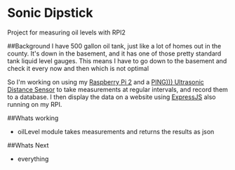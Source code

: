 # Sonic Dipstick
Project for measuring oil levels with RPI2

##Background
I have 500 gallon oil tank, just like a lot of homes out in the county.  It's down in the basement, and it has one of those pretty standard tank liquid level gauges.  This means I have to go down to the basement and check it every now and then which is not optimal

So I'm working on using my [Raspberry Pi 2](https://www.raspberrypi.org/products/raspberry-pi-2-model-b/) and a [PING))) Ultrasonic Distance Sensor](https://www.parallax.com/product/28015) to take measurements at regular intervals, and record them to a database.  I then display the data on a website using [ExpressJS](http://expressjs.com/) also running on my RPI.

##Whats working
- oilLevel module takes measurements and returns the results as json

##Whats Next
- everything